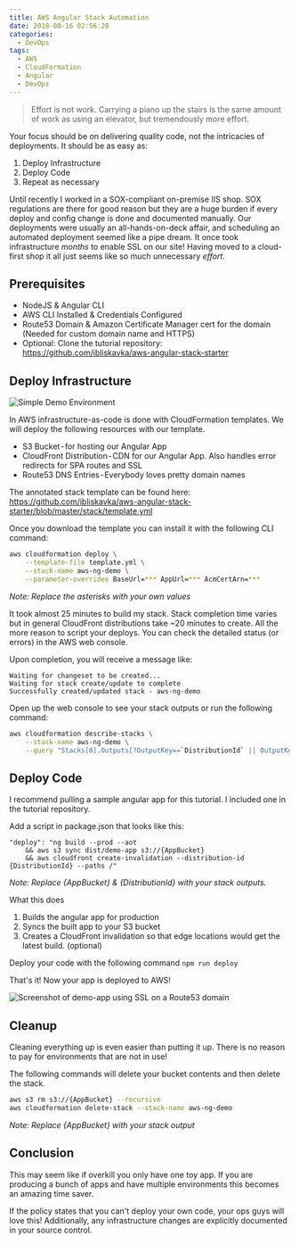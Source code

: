 ```yaml
---
title: AWS Angular Stack Automation
date: 2018-08-16 02:56:28
categories:
  - DevOps
tags:
  - AWS
  - CloudFormation
  - Angular
  - DevOps
---
```


> Effort is not work. Carrying a piano up the stairs is the same amount of work as using an elevator, but tremendously more effort.

Your focus should be on delivering quality code, not the intricacies of deployments. It should be as easy as:

1. Deploy Infrastructure
2. Deploy Code
3. Repeat as necessary

<!-- more -->

Until recently I worked in a SOX-compliant on-premise IIS shop. SOX regulations are there for good reason but they are a huge burden if every deploy and config change is done and documented manually. Our deployments were usually an all-hands-on-deck affair, and scheduling an automated deployment seemed like a pipe dream. It once took infrastructure _months_ to enable SSL on our site! Having moved to a cloud-first shop it all just seems like so much unnecessary _effort_.

## Prerequisites

- NodeJS & Angular CLI
- AWS CLI Installed & Credentials Configured
- Route53 Domain & Amazon Certificate Manager cert for the domain
  (Needed for custom domain name and HTTPS)
- Optional: Clone the tutorial repository:
  https://github.com/ibliskavka/aws-angular-stack-starter

## Deploy Infrastructure

![Simple Demo Environment](Environment-Diagram.png)

In AWS infrastructure-as-code is done with CloudFormation templates. We will deploy the following resources with our template.

- S3 Bucket - for hosting our Angular App
- CloudFront Distribution - CDN for our Angular App. Also handles error redirects for SPA routes and SSL
- Route53 DNS Entries - Everybody loves pretty domain names

The annotated stack template can be found here:
https://github.com/ibliskavka/aws-angular-stack-starter/blob/master/stack/template.yml

Once you download the template you can install it with the following CLI command:

```bash
aws cloudformation deploy \
    --template-file template.yml \
    --stack-name aws-ng-demo \
    --parameter-overrides BaseUrl=*** AppUrl=*** AcmCertArn=***
```

_Note: Replace the asterisks with your own values_

It took almost 25 minutes to build my stack. Stack completion time varies but in general CloudFront distributions take ~20 minutes to create. All the more reason to script your deploys. You can check the detailed status (or errors) in the AWS web console.

Upon completion, you will receive a message like:

```
Waiting for changeset to be created...
Waiting for stack create/update to complete
Successfully created/updated stack - aws-ng-demo
```

Open up the web console to see your stack outputs or run the following command:

```bash
aws cloudformation describe-stacks \
    --stack-name aws-ng-demo \
    --query "Stacks[0].Outputs[?OutputKey==`DistributionId` || OutputKey==`AppBucket`]"
```

## Deploy Code

I recommend pulling a sample angular app for this tutorial. I included one in the tutorial repository.

Add a script in package.json that looks like this:

```
"deploy": "ng build --prod --aot
    && aws s3 sync dist/demo-app s3://{AppBucket}
    && aws cloudfront create-invalidation --distribution-id {DistributionId} --paths /"
```

_Note: Replace {AppBucket} & {DistributionId} with your stack outputs._

What this does

1. Builds the angular app for production
2. Syncs the built app to your S3 bucket
3. Creates a CloudFront invalidation so that edge locations would get the latest build. (optional)

Deploy your code with the following command
`npm run deploy`

That's it! Now your app is deployed to AWS!

![Screenshot of demo-app using SSL on a Route53 domain](Deployed.png)

## Cleanup

Cleaning everything up is even easier than putting it up. There is no reason to pay for environments that are not in use!

The following commands will delete your bucket contents and then delete the stack.

```bash
aws s3 rm s3://{AppBucket} --recursive
aws cloudformation delete-stack --stack-name aws-ng-demo
```

_Note: Replace {AppBucket} with your stack output_

## Conclusion

This may seem like if overkill you only have one toy app. If you are producing a bunch of apps and have multiple environments this becomes an amazing time saver.

If the policy states that you can't deploy your own code, your ops guys will love this! Additionally, any infrastructure changes are explicitly documented in your source control.
